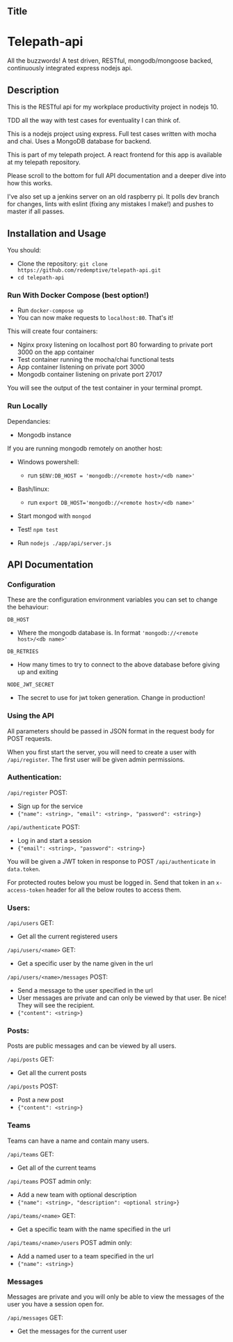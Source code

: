 ## Title

# Telepath-api

All the buzzwords! A test driven, RESTful, mongodb/mongoose backed, continuously integrated express nodejs api.

## Description

This is the RESTful api for my workplace productivity project in nodejs 10.

TDD all the way with test cases for eventuality I can think of.

This is a nodejs project using express. Full test cases written with mocha and chai. Uses a MongoDB database for backend.

This is part of my telepath project. A react frontend for this app is available at my telepath repository.

Please scroll to the bottom for full API documentation and a deeper dive into how this works.

I've also set up a jenkins server on an old raspberry pi. It polls dev branch for changes, lints with eslint (fixing any mistakes I make!) and pushes to master if all passes.

## Installation and Usage

You should:
- Clone the repository: `git clone https://github.com/redemptive/telepath-api.git`
- `cd telepath-api`

### Run With Docker Compose (best option!)
- Run `docker-compose up`
- You can now make requests to `localhost:80`. That's it!

This will create four containers:
- Nginx proxy listening on localhost port 80 forwarding to private port 3000 on the app container
- Test container running the mocha/chai functional tests
- App container listening on private port 3000
- Mongodb container listening on private port 27017

You will see the output of the test container in your terminal prompt.

### Run Locally

Dependancies:
- Mongodb instance

If you are running mongodb remotely on another host:
- Windows powershell:
  - run `$ENV:DB_HOST = 'mongodb://<remote host>/<db name>'`
- Bash/linux:
  - run `export DB_HOST='mongodb://<remote host>/<db name>'`

- Start mongod with `mongod`
- Test! `npm test`
- Run `nodejs ./app/api/server.js`

## API Documentation

### Configuration

These are the configuration environment variables you can set to change the behaviour:

`DB_HOST`
- Where the mongodb database is. In format `'mongodb://<remote host>/<db name>'`

`DB_RETRIES`
- How many times to try to connect to the above database before giving up and exiting

`NODE_JWT_SECRET`
- The secret to use for jwt token generation. Change in production!

### Using the API

All parameters should be passed in JSON format in the request body for POST requests.

When you first start the server, you will need to create a user with `/api/register`. The first user will be given admin permissions.

### Authentication:

`/api/register` POST:
- Sign up for the service
- `{"name": <string>, "email": <string>, "password": <string>}`

`/api/authenticate` POST:
- Log in and start a session
- `{"email": <string>, "password": <string>}`

You will be given a JWT token in response to POST `/api/authenticate` in `data.token`. 

For protected routes below you must be logged in. Send that token in an `x-access-token` header for all the below routes to access them.

### Users:

`/api/users` GET:
- Get all the current registered users

`/api/users/<name>` GET:
- Get a specific user by the name given in the url

`/api/users/<name>/messages` POST:
- Send a message to the user specified in the url
- User messages are private and can only be viewed by that user. Be nice! They will see the recipient.
- `{"content": <string>}`

### Posts:

Posts are public messages and can be viewed by all users.

`/api/posts` GET:
- Get all the current posts

`/api/posts` POST:
- Post a new post
- `{"content": <string>}`

### Teams

Teams can have a name and contain many users.

`/api/teams` GET:
- Get all of the current teams

`/api/teams` POST admin only:
- Add a new team with optional description
- `{"name": <string>, "description": <optional string>}`

`/api/teams/<name>` GET:
- Get a specific team with the name specified in the url

`/api/teams/<name>/users` POST admin only:
- Add a named user to a team specified in the url
- `{"name": <string>}`

### Messages

Messages are private and you will only be able to view the messages of the user you have a session open for.

`/api/messages` GET:
- Get the messages for the current user